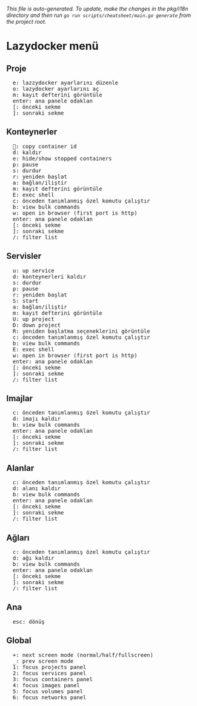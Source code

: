 _This file is auto-generated. To update, make the changes in the pkg/i18n directory and then run `go run scripts/cheatsheet/main.go generate` from the project root._

# Lazydocker menü

## Proje

<pre>
  <kbd>e</kbd>: lazzydocker ayarlarını düzenle
  <kbd>o</kbd>: lazydocker ayarlarını aç
  <kbd>m</kbd>: kayıt defterini görüntüle
  <kbd>enter</kbd>: ana panele odaklan
  <kbd>[</kbd>: önceki sekme
  <kbd>]</kbd>: sonraki sekme
</pre>

## Konteynerler

<pre>
  <kbd></kbd>: copy container id
  <kbd>d</kbd>: kaldır
  <kbd>e</kbd>: hide/show stopped containers
  <kbd>p</kbd>: pause
  <kbd>s</kbd>: durdur
  <kbd>r</kbd>: yeniden başlat
  <kbd>a</kbd>: bağlan/iliştir
  <kbd>m</kbd>: kayıt defterini görüntüle
  <kbd>E</kbd>: exec shell
  <kbd>c</kbd>: önceden tanımlanmış özel komutu çalıştır
  <kbd>b</kbd>: view bulk commands
  <kbd>w</kbd>: open in browser (first port is http)
  <kbd>enter</kbd>: ana panele odaklan
  <kbd>[</kbd>: önceki sekme
  <kbd>]</kbd>: sonraki sekme
  <kbd>/</kbd>: filter list
</pre>

## Servisler

<pre>
  <kbd>u</kbd>: up service
  <kbd>d</kbd>: konteynerleri kaldır
  <kbd>s</kbd>: durdur
  <kbd>p</kbd>: pause
  <kbd>r</kbd>: yeniden başlat
  <kbd>S</kbd>: start
  <kbd>a</kbd>: bağlan/iliştir
  <kbd>m</kbd>: kayıt defterini görüntüle
  <kbd>U</kbd>: up project
  <kbd>D</kbd>: down project
  <kbd>R</kbd>: yeniden başlatma seçeneklerini görüntüle
  <kbd>c</kbd>: önceden tanımlanmış özel komutu çalıştır
  <kbd>b</kbd>: view bulk commands
  <kbd>E</kbd>: exec shell
  <kbd>w</kbd>: open in browser (first port is http)
  <kbd>enter</kbd>: ana panele odaklan
  <kbd>[</kbd>: önceki sekme
  <kbd>]</kbd>: sonraki sekme
  <kbd>/</kbd>: filter list
</pre>

## Imajlar

<pre>
  <kbd>c</kbd>: önceden tanımlanmış özel komutu çalıştır
  <kbd>d</kbd>: imajı kaldır
  <kbd>b</kbd>: view bulk commands
  <kbd>enter</kbd>: ana panele odaklan
  <kbd>[</kbd>: önceki sekme
  <kbd>]</kbd>: sonraki sekme
  <kbd>/</kbd>: filter list
</pre>

## Alanlar

<pre>
  <kbd>c</kbd>: önceden tanımlanmış özel komutu çalıştır
  <kbd>d</kbd>: alanı kaldır
  <kbd>b</kbd>: view bulk commands
  <kbd>enter</kbd>: ana panele odaklan
  <kbd>[</kbd>: önceki sekme
  <kbd>]</kbd>: sonraki sekme
  <kbd>/</kbd>: filter list
</pre>

## Ağları

<pre>
  <kbd>c</kbd>: önceden tanımlanmış özel komutu çalıştır
  <kbd>d</kbd>: ağı kaldır
  <kbd>b</kbd>: view bulk commands
  <kbd>enter</kbd>: ana panele odaklan
  <kbd>[</kbd>: önceki sekme
  <kbd>]</kbd>: sonraki sekme
  <kbd>/</kbd>: filter list
</pre>

## Ana

<pre>
  <kbd>esc</kbd>: dönüş
</pre>

## Global

<pre>
  <kbd>+</kbd>: next screen mode (normal/half/fullscreen)
  <kbd>_</kbd>: prev screen mode
  <kbd>1</kbd>: focus projects panel
  <kbd>2</kbd>: focus services panel
  <kbd>3</kbd>: focus containers panel
  <kbd>4</kbd>: focus images panel
  <kbd>5</kbd>: focus volumes panel
  <kbd>6</kbd>: focus networks panel
</pre>
